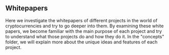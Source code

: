 ## Whitepapers
Here we investigate the whitepapers of different projects in the world of cryptocurrencies and try to go deeper into them. By examining these white papers, we become familiar with the main purpose of each project and try to understand what those projects do and how they do it. In the "concepts" folder, we will explain more about the unique ideas and features of each project. 
